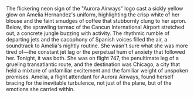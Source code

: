 The flickering neon sign of the "Aurora Airways" logo cast a sickly yellow glow on Amelia Hernandez's uniform, highlighting the crisp white of her blouse and the faint smudges of coffee that stubbornly clung to her apron.  Below, the sprawling tarmac of the Cancun International Airport stretched out, a concrete jungle buzzing with activity.  The rhythmic rumble of departing jets and the cacophony of Spanish voices filled the air, a soundtrack to Amelia's nightly routine.  She wasn't sure what she was more tired of—the constant jet lag or the perpetual hum of anxiety that followed her. Tonight, it was both.  She was on flight 747, the penultimate leg of a grueling transatlantic route, and the destination was Chicago, a city that held a mixture of unfamiliar excitement and the familiar weight of unspoken promises.  Amelia, a flight attendant for Aurora Airways, found herself bracing for the inevitable turbulence, not just of the plane, but of the emotions she carried within.
